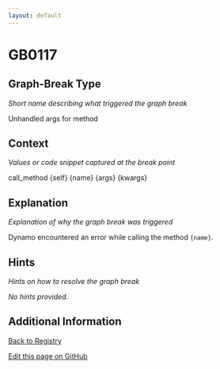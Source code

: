 ```yaml
---
layout: default
---
```

# GB0117

## Graph-Break Type
*Short name describing what triggered the graph break*

Unhandled args for method

## Context
*Values or code snippet captured at the break point*

call_method {self} {name} {args} {kwargs}

## Explanation
*Explanation of why the graph break was triggered*

Dynamo encountered an error while calling the method `{name}`.

## Hints
*Hints on how to resolve the graph break*

*No hints provided.*


## Additional Information

<!-- ADDITIONAL INFORMATION START - Add custom information below this line -->

<!-- ADDITIONAL INFORMATION END -->

[Back to Registry](../index.html)

[Edit this page on GitHub](https://github.com/pytorch-labs/compile-graph-break-site/edit/main/docs/gb/gb0117.md)
